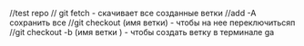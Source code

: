 //test repo
// git fetch  - скачивает все созданные ветки
//add -A сохранить все 
//git checkout (имя ветки) - чтобы на нее переключитьсяп
//git checkout -b (имя ветки ) - чтобы создать ветку в терминале ga
